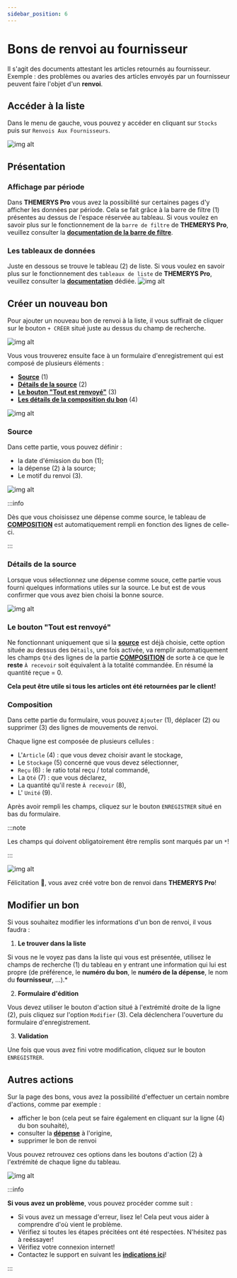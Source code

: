 ```yaml
---
sidebar_position: 6
---
```


# Bons de renvoi au fournisseur
Il s'agit des documents attestant les articles retournés au fournisseur.
Exemple : des problèmes ou avaries des articles envoyés par un fournisseur peuvent faire l'objet d'un **renvoi**.

## Accéder à la liste
Dans le menu de gauche, vous pouvez y accéder en cliquant sur `Stocks` puis sur `Renvois Aux Fournisseurs`.

![img alt](/img/bons-renvoi-goto.png)

## Présentation
### Affichage par période
Dans **THEMERYS Pro** vous avez la possibilité sur certaines pages d'y afficher les données par période. Cela se fait grâce à la barre de filtre (1) 
présentes au dessus de l'espace réservée au tableau.
Si vous voulez en savoir plus sur le fonctionnement de la `barre de filtre` de **THEMERYS Pro**, veuillez consulter
la **[documentation de la barre de filtre](../outils/barre-de-filtre)**.

### Les tableaux de données
Juste en dessous se trouve le tableau (2) de liste.
Si vous voulez en savoir plus sur le fonctionnement des `tableaux de liste` de **THEMERYS Pro**, veuillez consulter
la **[documentation](../outils/tableaux)** dédiée.
![img alt](/img/bons-renvoi-structure.png)

## Créer un nouveau bon
Pour ajouter un nouveau bon de renvoi à la liste, il vous suffirait de cliquer sur le bouton `+ CRÉER` situé juste au dessus du champ de recherche.

![img alt](/img/bons-reception-creation.png)

Vous vous trouverez ensuite face à un formulaire d'enregistrement qui est composé de plusieurs éléments :
- **[Source](#source)** (1)
- **[Détails de la source](#détails-de-la-source)** (2)
- **[Le bouton "Tout est renvoyé"](#le-bouton-tout-est-renvoyé)** (3)
- **[Les détails de la composition du bon](#composition)** (4)

![img alt](/img/bons-renvoi-creation-form.png)

### **Source**
Dans cette partie, vous pouvez définir :
- la date d'émission du bon (1);
- la dépense (2) à la source;
- Le motif du renvoi (3).

![img alt](/img/bons-renvoi-creation-form-source.png)

:::info

Dès que vous choisissez une dépense comme source, le tableau de **[COMPOSITION](#composition)** est automatiquement rempli en fonction
des lignes de celle-ci.

:::

### **Détails de la source**
Lorsque vous sélectionnez une dépense comme souce, cette partie vous fourni quelques informations utiles sur la source.
Le but est de vous confirmer que vous avez bien choisi la bonne source.

![img alt](/img/bons-renvoi-creation-form-details.png)

### **Le bouton "Tout est renvoyé"**
Ne fonctionnant uniquement que si la **[source](#source)** est déjà choisie, cette option située au dessus des `Détails`, une fois activée, va remplir automatiquement les champs `Qté` 
des lignes de la partie **[COMPOSITION](#composition)** de sorte à ce que le **reste** `À recevoir` soit équivalent à la totalité commandée.
En résumé la quantité reçue = 0.

**Cela peut être utile si tous les articles ont été retournées par le client!**

### **Composition**
Dans cette partie du formulaire, vous pouvez `Ajouter` (1), déplacer (2) ou supprimer (3) des lignes de mouvements de renvoi.

Chaque ligne est composée de plusieurs cellules :
- L'`Article` (4) : que vous devez choisir avant le stockage,
- Le `Stockage` (5) concerné que vous devez sélectionner,
- `Reçu` (6) : le ratio total reçu / total commandé,
- La `Qté` (7) : que vous déclarez,
- La quantité qu'il reste `À recevoir` (8),
- L' `Unité` (9).

Après avoir rempli les champs, cliquez sur le bouton `ENREGISTRER` situé en bas du formulaire.

:::note

Les champs qui doivent obligatoirement être remplis sont marqués par un `*`!

:::

![img alt](/img/bons-renvoi-creation-form-composition.png)

Félicitation 🎊, vous avez créé votre bon de renvoi dans  **THEMERYS Pro**!

## Modifier un bon
Si vous souhaitez modifier les informations d'un bon de renvoi, il vous faudra :
1. **Le trouver dans la liste** 

Si vous ne le voyez pas dans la liste qui vous est présentée, utilisez le champs de recherche (1) du tableau
en y entrant une information qui lui est propre (de préférence, le **numéro du bon**, le **numéro de la dépense**, le nom du **fournisseur**, ...).*

2. **Formulaire d'édition** 

Vous devez utiliser le bouton d'action situé à l'extrémité droite de la ligne (2), puis cliquez sur l'option `Modifier` (3).
Cela déclenchera l'ouverture du formulaire d'enregistrement.

3. **Validation**

Une fois que vous avez fini votre modification, cliquez sur le bouton `ENREGISTRER`.

## Autres actions
Sur la page des bons, vous avez la possibilité d'effectuer un certain nombre d'actions, comme par exemple : 
- afficher le bon (cela peut se faire également en cliquant sur la ligne (4) du bon souhaité),
- consulter la **[dépense](./depenses)** à l'origine,
- supprimer le bon de renvoi

Vous pouvez retrouvez ces options dans les boutons d'action (2) à l'extrémité de chaque ligne du tableau.

![img alt](/img/bons-renvoi-modifier.png)

:::info

**Si vous avez un problème**, vous pouvez procéder comme suit :
- Si vous avez un message d'erreur, lisez le! Cela peut vous aider à comprendre d'où vient le problème.
- Vérifiez si toutes les étapes précitées ont été respectées. N'hésitez pas à reéssayer!
- Vérifiez votre connexion internet!
- Contactez le support en suivant les **[indications ici](../outils/contact-support)**!

:::
